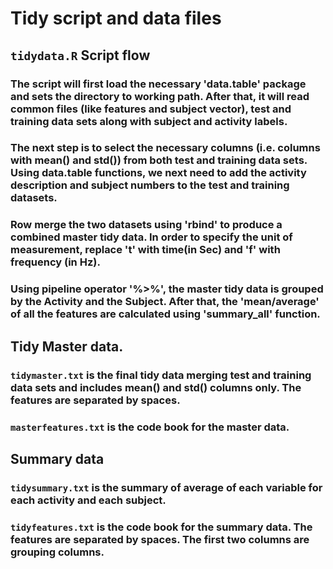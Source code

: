 # Tidy script and data files
## `tidydata.R` Script flow
### The script will first load the necessary 'data.table' package and sets the directory to working path. After that, it will read common files (like features and subject vector), test and training data sets along with subject and activity labels. 
### The next step is to select the necessary columns (i.e. columns with mean() and std()) from both test and training data sets. Using data.table functions, we next need to add the activity description and subject numbers to the test and training datasets. 
### Row merge the two datasets using 'rbind' to produce a combined master tidy data. In order to specify the unit of measurement, replace 't' with time(in Sec) and 'f' with frequency (in Hz).
### Using pipeline operator '%>%', the master tidy data is grouped by the Activity and the Subject. After that, the 'mean/average' of all the features are calculated using 'summary_all' function. 
## Tidy Master data.
### `tidymaster.txt` is the final tidy data merging test and training data sets and includes mean() and std() columns only. The features are separated by spaces. 
### `masterfeatures.txt` is the code book for the master data. 
## Summary data
### `tidysummary.txt` is the summary of average of each variable for each activity and each subject.
### `tidyfeatures.txt` is the code book for the summary data. The features are separated by spaces. The first two columns are grouping columns.
